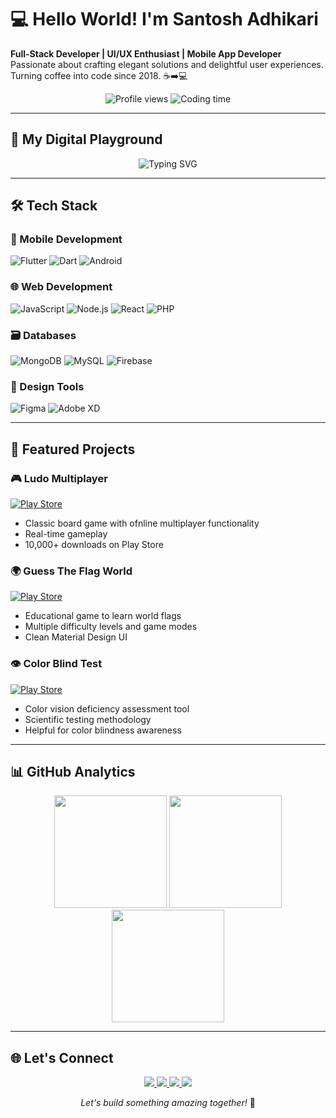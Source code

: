 # 💻 Hello World! I'm Santosh Adhikari

**Full-Stack Developer | UI/UX Enthusiast | Mobile App Developer**  
Passionate about crafting elegant solutions and delightful user experiences. Turning coffee into code since 2018. ☕➡️💻

<div align="center">
  <img src="https://komarev.com/ghpvc/?username=codersantoshadhikari&color=blue&style=flat-square" alt="Profile views" /> 
  <img src="https://wakatime.com/badge/user/2125b323-7ce2-4ea2-b733-03221534070e.svg" alt="Coding time"/>
</div>

---

## 🚀 My Digital Playground

<div align="center">
  <img src="https://readme-typing-svg.herokuapp.com?font=Fira+Code&pause=1000&color=22D3EE&width=435&lines=Full-Stack+Development;UI%2FUX+Design;Mobile+Apps;Cloud+Solutions;Always+Learning" alt="Typing SVG" />
</div>

---

## 🛠️ Tech Stack

### 📱 Mobile Development
![Flutter](https://img.shields.io/badge/Flutter-02569B?style=for-the-badge&logo=flutter&logoColor=white)
![Dart](https://img.shields.io/badge/Dart-0175C2?style=for-the-badge&logo=dart&logoColor=white)
![Android](https://img.shields.io/badge/Android-3DDC84?style=for-the-badge&logo=android&logoColor=white)

### 🌐 Web Development
![JavaScript](https://img.shields.io/badge/JavaScript-F7DF1E?style=for-the-badge&logo=javascript&logoColor=black)
![Node.js](https://img.shields.io/badge/Node.js-43853D?style=for-the-badge&logo=node.js&logoColor=white)
![React](https://img.shields.io/badge/React-20232A?style=for-the-badge&logo=react&logoColor=61DAFB)
![PHP](https://img.shields.io/badge/PHP-777BB4?style=for-the-badge&logo=php&logoColor=white)

### 🗃️ Databases
![MongoDB](https://img.shields.io/badge/MongoDB-4EA94B?style=for-the-badge&logo=mongodb&logoColor=white)
![MySQL](https://img.shields.io/badge/MySQL-4479A1?style=for-the-badge&logo=mysql&logoColor=white)
![Firebase](https://img.shields.io/badge/Firebase-FFCA28?style=for-the-badge&logo=firebase&logoColor=black)

### 🎨 Design Tools
![Figma](https://img.shields.io/badge/Figma-F24E1E?style=for-the-badge&logo=figma&logoColor=white)
![Adobe XD](https://img.shields.io/badge/Adobe%20XD-470137?style=for-the-badge&logo=Adobe%20XD&logoColor=#FF61F6)

---

## 📱 Featured Projects

### 🎮 Ludo Multiplayer
[![Play Store](https://img.shields.io/badge/Google_Play-414141?style=for-the-badge&logo=google-play&logoColor=white)](https://play.google.com/store/apps/details?id=np.smaittechnology.ludo)
- Classic board game with ofnline multiplayer functionality
- Real-time gameplay 
- 10,000+ downloads on Play Store

### 🌍 Guess The Flag World
[![Play Store](https://img.shields.io/badge/Google_Play-414141?style=for-the-badge&logo=google-play&logoColor=white)](https://play.google.com/store/apps/details?id=np.smait.guesstheflagworld)
- Educational game to learn world flags
- Multiple difficulty levels and game modes
- Clean Material Design UI

### 👁️ Color Blind Test
[![Play Store](https://img.shields.io/badge/Google_Play-414141?style=for-the-badge&logo=google-play&logoColor=white)](https://play.google.com/store/apps/details?id=np.smaittechnology.colorblind)
- Color vision deficiency assessment tool
- Scientific testing methodology
- Helpful for color blindness awareness

---

## 📊 GitHub Analytics

<div align="center">
  <img height="180em" src="https://github-readme-stats.vercel.app/api?username=codersantoshadhikari&show_icons=true&theme=radical&include_all_commits=true&count_private=true"/>
  <img height="180em" src="https://github-readme-stats.vercel.app/api/top-langs/?username=codersantoshadhikari&layout=compact&langs_count=8&theme=radical"/>
  <img height="180em" src="https://github-readme-streak-stats.herokuapp.com/?user=codersantoshadhikari&theme=radical"/>
</div>

---

## 🌐 Let's Connect

<div align="center">
  <a href="https://linkedin.com/in/codersantoshadhikari">
    <img src="https://img.shields.io/badge/LinkedIn-0077B5?style=for-the-badge&logo=linkedin&logoColor=white"/>
  </a>
  <a href="https://twitter.com/codersantoshadhikari">
    <img src="https://img.shields.io/badge/Twitter-1DA1F2?style=for-the-badge&logo=twitter&logoColor=white"/>
  </a>
  <a href="https://behance.net/codersantoshadhikari">
    <img src="https://img.shields.io/badge/-Behance-blue?style=for-the-badge&logo=behance&logoColor=white"/>
  </a>
  <a href="mailto:your.email@example.com">
    <img src="https://img.shields.io/badge/Gmail-D14836?style=for-the-badge&logo=gmail&logoColor=white"/>
  </a>
</div>

<p align="center"> 
  <i>Let's build something amazing together!</i> 🚀
</p>

